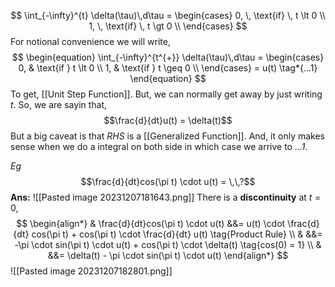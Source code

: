 $$
\int_{-\infty}^{t} \delta(\tau)\,d\tau =
\begin{cases}
	0, \, \text{if} \, t \lt 0 \\
	1, \, \text{if} \, t \gt 0 \\
\end{cases}
$$For notional convenience we will write,
$$
\begin{equation}
\int_{-\infty}^{t^{+}} \delta(\tau)\,d\tau =
\begin{cases}
	0, & \text{if } t \lt 0 \\
	1, & \text{if } t \geq 0 \\
\end{cases} = u(t) \tag*{...1}
\end{equation}
$$
To get, [[Unit Step Function]]. But, we can normally get away by just writing $t$.
So, we are sayin that, $$\frac{d}{dt}u(t) = \delta(t)$$But a big caveat is that $RHS$ is a [[Generalized Function]]. And, it only makes sense when we do a integral on both side in which case we arrive to *...1*. 


*Eg* $$\frac{d}{dt}cos(\pi t) \cdot u(t) = \,\,?$$
**Ans:**
![[Pasted image 20231207181643.png]]
There is a **discontinuity** at $t = 0$,
$$
\begin{align*}
& \frac{d}{dt}cos(\pi t) \cdot u(t) &&= u(t) \cdot \frac{d}{dt} cos(\pi t) + cos(\pi t) \cdot \frac{d}{dt} u(t) \tag{Product Rule} \\
& &&= -\pi \cdot sin(\pi t) \cdot u(t) + cos(\pi t) \cdot \delta(t) \tag{cos(0) = 1} \\
& &&= \delta(t) - \pi \cdot sin(\pi t) \cdot u(t)
\end{align*}
$$
![[Pasted image 20231207182801.png]]


